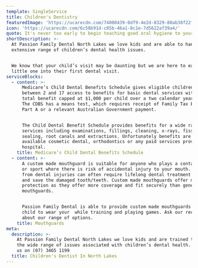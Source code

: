 ```yaml
---
template: SingleService
title: Children's Dentistry
featuredImage: 'https://ucarecdn.com/74000439-0df9-4e2d-8329-80ab38f22fb3/'
icon: 'https://ucarecdn.com/6c58b91d-c85b-46a1-8c1e-7d5622af39a4/'
quote: It's never too early to begin teaching good oral hygiene to your children.
shortDescription: >-
  At Passion Family Dental North Lakes we love kids and are able to handle an
  extensive range of children’s dental health issues. 


  We know that your child’s visit may be daunting but we are here to ease your
  little one into their first dental visit.
serviceBlocks:
  - content: >-
      Medicare’s Child Dental Benefits Schedule gives eligible children aged
      between 2 and 17 access to benefits for basic dental services with the
      total benefit capped at $1,000 per child over a two calendar year period.
      The CDBS has a means test, which requires receipt of Family Tax Benefit
      Part A or a relevant Australian Government payment.


      The Child Dental Benefit Schedule provides benefits for a wide range of
      services including examinations, fillings, cleaning, x-rays, fissure
      sealing, root canals and extractions. Unfortunately benefits are not
      available cosmetic dental, orthodontics or any paid services provided in
      hospital.
    title: Medicare’s Child Dental Benefits Schedule
  - content: >-
      A custom made mouthguard is suitable for anyone who plays a contact sport,
      or sport where there is risk of accidental injury to your mouth. Damage
      from dental injuries can often require lifelong dental treatment to try
      and save the damaged tooth/teeth. Custom made mouthguards offer more
      protection as they offer more coverage and fit securely than generic
      mouthguards.


      Passion Family Dental is able to provide custom made mouthguards for your
      child to wear your  while training and playing games. Ask our receptionist
      about our range of options.
    title: Mouthguards
meta:
  description: >-
    At Passion Family Dental North Lakes we love kids and are trained to handle
    the wide range of issues associated with children’s dental health. Contact
    us on (07) 3465 1199
  title: Children's Dentist In North Lakes
---
```


